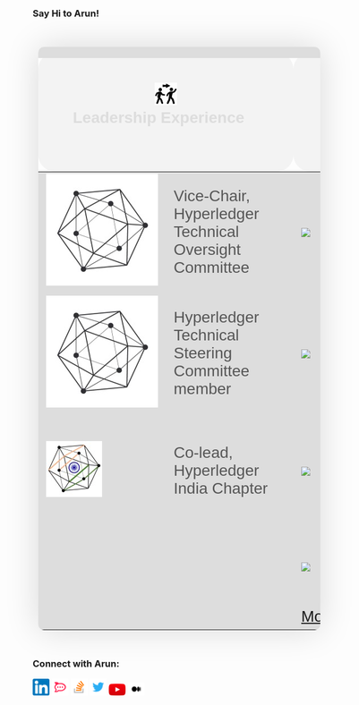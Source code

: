 ### Say Hi to Arun!

<table style="table-layout: fixed; border-collapse: collapse; margin: 50px 10px; font-size: 2em; font-family: sans-serif; min-width: 400px; box-shadow: 0 0 60px rgba(0, 0, 0, 0.15); border-radius: 10px;">
    <thead style="background-color: #f3f3f3; text-align: center;">
        <th style="padding: 12px 15px; border-width: 20px; border-color: #dddddd; border-radius: 30px;" colspan="2">
            <img width="400" />
            <img src="static/assets/img/leadership.png" alt="Leadership Experience" style="height: 40px; width: 40px;"/>
            <div style="width: 400px; height: 100px; color: #dddddd;">
                Leadership Experience
            </div>
        </th>
        <th style="padding: 12px 15px; border-width: 20px; border-color: #dddddd; border-radius: 30px;" colspan="2">
            <img width="400" />
            <img src="static/assets/img/speaker.png" alt="Leadership Experience" style="height: 40px; width: 40px;"/>
            <div style="width: 400px; height: 100px; color: #dddddd;">
                Speaker Engagements
            </div>
        </th>
        <th style="padding: 12px 15px; border-width: 20px; border-color: #dddddd; border-radius: 30px;" colspan="2">
            <img width="400" />
            <div style="width: 400px; height: 100px; color: #dddddd;">
                Project Maintainer
            </div>
        </th>
        <th style="padding: 12px 15px; border-width: 20px; border-color: #dddddd; border-radius: 30px;" colspan="2">
            <img width="400" />
            <img src="static/assets/img/blogs.png" alt="Leadership Experience" style="height: 40px; width: 40px;"/>
            <div style="width: 400px; height: 100px; color: #dddddd;">
                Blogs
            </div>
        </th>
        <th style="padding: 12px 15px; border-width: 20px; border-color: #dddddd; border-radius: 30px;" colspan="2">
            <img width="400" />
            <div style="width: 400px; height: 100px; color: #dddddd;">
                Open-Source Engagement
            </div>
        </th>
        <th style="padding: 12px 15px; border-width: 20px; border-color: #dddddd; border-radius: 30px;" colspan="2">
            <img width="400" />
            <img src="static/assets/img/work-experience.png" alt="Leadership Experience" style="height: 40px; width: 40px;"/>
            <div style="width: 400px; height: 100px; color: #dddddd;">
                Work Experience
            </div>
        </th>
    </thead>
    <tbody style="background-color: #dddddd;">
        <tr style="padding: 12px 15px; border-width: 20px; border-color: #dddddd; border-radius: 30px;">
            <td>
                <div style="width: 200px; color: #565656;">
                    <a href="https://toc.hyperledger.org/member-info/toc-members.html"><img src="static/assets/img/Hyperledger-Foundation.png" alt="Hyperledger Foundation" /></a>
                </div>
            </td>
            <td>
                <div style="width: 200px; color: #565656;">
                    Vice-Chair, Hyperledger Technical Oversight Committee
                </div>
            </td>
            <td>
                <div style="width: 200px; color: #565656;">
                    <a href="https://youtu.be/GzwlZwp7g28"><img src="https://img.youtube.com/vi/DNvH1L288to/hqdefault.jpg" /></a>
                </div>
            </td>
            <td>
                <div style="width: 200px; color: #565656;">
                    Hyperledger Global Forum 2023, Dublin, Ireland
                </div>
            </td>
            <td>
                <div style="width: 200px; color: #565656;">
                    <a href="https://github.com/hyperledger/sawtooth-core"><img src="static/assets/img/Hyperledger-Sawtooth.png"  width="50" height="50" /></a>
                </div>
            </td>
            <td>
                <div style="width: 200px; color: #565656;">
                    Hyperledger Sawtooth
                </div>
            </td>
            <td>
                <div style="width: 200px; color: #565656;">
                    <a href="https://www.hyperledger.org/?s=Arun"><img src="static/assets/img/Hyperledger-Foundation.png"  width="50" height="50" /></a>
                </div>
            </td>
            <td>
                <div style="width: 200px; color: #565656;">
                    Hyperledger Blogs
                </div>
            </td>
            <td>
                <div style="width: 200px; color: #565656;">
                    <a href="https://www.hyperledger.org"><img src="static/assets/img/Hyperledger-Foundation.png"  width="50" height="50" /></a>
                </div>
            </td>
            <td>
                <div style="width: 200px; color: #565656;">
                    Hyperledger Foundation
                </div>
            </td>
            <td>
                <div style="width: 200px; color: #565656;">
                    <img src="static/assets/img/Walmart.png"  width="50" height="50" />
                </div>
            </td>
            <td>
                <div style="width: 200px; color: #565656;">
                    Walmart, India & USA
                </div>
            </td>
        </tr>
        <tr style="padding: 12px 15px; border-width: 20px; border-color: #dddddd; border-radius: 30px;">
            <td>
                <div style="width: 200px; color: #565656;">
                    <a href="https://toc.hyperledger.org/member-info/toc-members.html"><img src="static/assets/img/Hyperledger-Foundation.png" alt="Hyperledger Foundation" /></a>
                </div>
            </td>
            <td>
                <div style="width: 200px; color: #565656;">
                    Hyperledger Technical Steering Committee member
                </div>
            </td>
            <td>
                <div style="width: 200px; color: #565656;">
                    <a href="https://www.youtube.com/watch?v=qNGNNuF31nw"><img src="https://img.youtube.com/vi/qNGNNuF31nw/hqdefault.jpg" /></a>
                </div>
            </td>
            <td>
                <div style="width: 200px; color: #565656;">
                    BlockHash Live 2020
                </div>
            </td>
            <td>
                <div style="width: 200px; color: #565656;">
                    <a href="https://github.com/hyperledger/bevel"><img src="static/assets/img/Hyperledger-Bevel.png" width="50" height="50" /></a>
                </div>
            </td>
            <td>
                <div style="width: 200px; color: #565656;">
                    Hyperledger Bevel
                </div>
            </td>
            <td>
                <div style="width: 200px; color: #565656;">
                    <a href="https://arsulegai.medium.com/"><img src="static/assets/img/Medium.png"  width="50" height="50" /></a>
                </div>
            </td>
            <td>
                <div style="width: 200px; color: #565656;">
                    Medium
                </div>
            </td>
            <td>
                <div style="width: 200px; color: #565656;">
                    <a href="https://github.com/Enterprise-Neurosystem"><img src="static/assets/img/Enterprise-Neurosystem.png"  width="50" height="50" /></a>
                </div>
            </td>
            <td>
                <div style="width: 200px; color: #565656;">
                    Enterprise Neurosystem
                </div>
            </td>
            <td>
                <div style="width: 200px; color: #565656;">
                    <img src="static/assets/img/Intel.png"  width="50" height="50" />
                </div>
            </td>
            <td>
                <div style="width: 200px; color: #565656;">
                    Intel, India
                </div>
            </td>
        </tr>
        <tr>
            <td>
                <div style="width: 200px; color: #565656;">
                    <a href="https://in.linkedin.com/company/hyperledger-india-chapter"><img src="static/assets/img/Hyperledger-India-Chapter.png" alt="Hyperledger Foundation" /></a>
                </div>
            </td>
            <td>
                <div style="width: 200px; color: #565656;">
                    Co-lead, Hyperledger India Chapter
                </div>
            </td>
            <td>
                <div style="width: 200px; color: #565656;">
                    <a href="https://www.youtube.com/watch?v=DQ_-iE60Hxg"><img src="https://img.youtube.com/vi/DQ_-iE60Hxg/hqdefault.jpg" /></a>
                </div>
            </td>
            <td>
                <div style="width: 200px; color: #565656;">
                    Hyperledger Global Forum 2020, Phoenix & Hyperledger Sweden Meetup - 2020
                </div>
            </td>
            <td colspan="2"></td>
            <td colspan="2"></td>
            <td colspan="2"></td>
            <td>
                <div style="width: 200px; color: #565656;">
                    <img src="static/assets/img/MediaTek.png"  width="50" height="50" />
                </div>
            </td>
            <td>
                <div style="width: 200px; color: #565656;">
                    MediaTek, Taiwan (ROC) & India
                </div>
            </td>
        </tr>
        <tr>
            <td colspan="2"></td>
            <td>
                <div style="width: 200px; color: #565656;">
                    <a href="https://youtu.be/N02vxA6qFPg?list=PLcoI6pNvrJ0SbhyYDvDywB_oOYmH1a-N9&t=2104"><img src="https://img.youtube.com/vi/N02vxA6qFPg/hqdefault.jpg" /></a>
                </div>
            </td>
            <td>
                <div style="width: 200px; color: #565656;">
                    Hyperledger India Chapter - 2nd National Meetup 2019
                </div>
            </td>
            <td colspan="2"></td>
            <td colspan="2"></td>
            <td colspan="2"></td>
            <td>
                <div style="width: 200px; color: #565656;">
                    <img src="static/assets/img/National-Instruments.png"  width="50" height="50" />
                </div>
            </td>
            <td>
                <div style="width: 200px; color: #565656;">
                    National Instruments (NI), India
                </div>
            </td>
        </tr>
        <tr>
            <td colspan="2"></td>
            <td colspan="2">
                <div style="width: 200px; color: #565656;">
                    <a href="https://www.youtube.com/watch?v=DNvH1L288to&list=PLcoI6pNvrJ0SbhyYDvDywB_oOYmH1a-N9">More Videos</a>
                </div>
            </td>
            <td colspan="2"></td>
            <td colspan="2"></td>
            <td colspan="2"></td>
            <td colspan="2"></td>
        </tr>
    </tbody>
</table>

### Connect with Arun:

<a href="https://www.linkedin.com/in/arunsm93"><img src="static/assets/img/LinkedIn.png" alt="https://www.linkedin.com/in/arunsm93" width="30" /></a>
<a href="https://chat.hyperledger.org/direct/arsulegai"><img src="static/assets/img/RocketChat.png" alt="https://chat.hyperledger.org/direct/arsulegai" width="30" /></a>
<a href="https://stackoverflow.com/cv/arunsm"><img src="static/assets/img/StackOverflow.png" alt="https://stackoverflow.com/cv/arunsm" width="30" /></a>
<a href="https://twitter.com/arsulegai"><img src="static/assets/img/Twitter.png" alt="https://twitter.com/arsulegai" width="30" /></a>
<a href="https://www.youtube.com/watch?v=DNvH1L288to&list=PLcoI6pNvrJ0SbhyYDvDywB_oOYmH1a-N9"><img src="static/assets/img/YouTube.png" alt="https://www.youtube.com/watch?v=DNvH1L288to&list=PLcoI6pNvrJ0SbhyYDvDywB_oOYmH1a-N9" width="30" /></a>
<a href="https://arsulegai.medium.com/"><img src="static/assets/img/Medium-new.png"  width="30" /></a>
